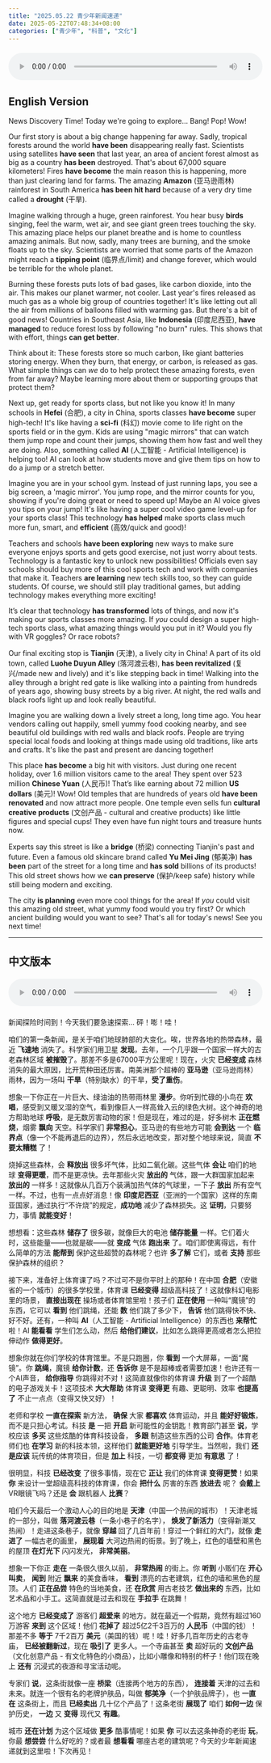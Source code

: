 ```yaml
---
title: "2025.05.22 青少年新闻速递"
date: 2025-05-22T07:48:34+08:00
categories: ["青少年", "科普", "文化"]
---
```

<audio controls style="width: 100%; max-width: 900px; margin: 1.5em 0; display: block;">
  <source src="/mp3/teen_news/20250522.en.mp3" type="audio/mpeg">
</audio>

## English Version

News Discovery Time! Today we're going to explore... Bang! Pop! Wow!

Our first story is about a big change happening far away. Sadly, tropical forests around the world **have been** disappearing really fast. Scientists using satellites **have seen** that last year, an area of ancient forest almost as big as a country **has been** destroyed. That's about 67,000 square kilometers! Fires **have become** the main reason this is happening, more than just clearing land for farms. The amazing **Amazon** (亚马逊雨林) rainforest in South America **has been hit hard** because of a very dry time called a **drought** (干旱).

Imagine walking through a huge, green rainforest. You hear busy **birds** singing, feel the warm, wet air, and see giant green trees touching the sky. This amazing place helps our planet breathe and is home to countless amazing animals. But now, sadly, many trees are burning, and the smoke floats up to the sky. Scientists are worried that some parts of the Amazon might reach a **tipping point** (临界点/limit) and change forever, which would be terrible for the whole planet.

Burning these forests puts lots of bad gases, like carbon dioxide, into the air. This makes our planet warmer, not cooler. Last year's fires released as much gas as a whole big group of countries together! It's like letting out all the air from millions of balloons filled with warming gas. But there's a bit of good news! Countries in Southeast Asia, like **Indonesia** (印度尼西亚), **have managed** to reduce forest loss by following "no burn" rules. This shows that with effort, things **can get better**.

Think about it: These forests store so much carbon, like giant batteries storing energy. When they burn, that energy, or carbon, is released as gas. What simple things can *we* do to help protect these amazing forests, even from far away? Maybe learning more about them or supporting groups that protect them?

Next up, get ready for sports class, but not like you know it! In many schools in **Hefei** (合肥), a city in China, sports classes **have become** super high-tech! It's like having a **sci-fi** (科幻) movie come to life right on the sports field or in the gym. Kids are using "magic mirrors" that can watch them jump rope and count their jumps, showing them how fast and well they are doing. Also, something called **AI** (人工智能 - Artificial Intelligence) is helping too! AI can look at how students move and give them tips on how to do a jump or a stretch better.

Imagine you are in your school gym. Instead of just running laps, you see a big screen, a 'magic mirror'. You jump rope, and the mirror counts for you, showing if you're doing great or need to speed up! Maybe an AI voice gives you tips on your jump! It's like having a super cool video game level-up for your sports class! This technology **has helped** make sports class much more fun, smart, and **efficient** (高效/quick and good)!

Teachers and schools **have been exploring** new ways to make sure everyone enjoys sports and gets good exercise, not just worry about tests. Technology is a fantastic key to unlock new possibilities! Officials even say schools should buy more of this cool sports tech and work with companies that make it. Teachers **are learning** new tech skills too, so they can guide students. Of course, we should still play traditional games, but adding technology makes everything more exciting!

It’s clear that technology **has transformed** lots of things, and now it's making our sports classes more amazing. If *you* could design a super high-tech sports class, what amazing things would you put in it? Would you fly with VR goggles? Or race robots?

Our final exciting stop is **Tianjin** (天津), a lively city in China! A part of its old town, called **Luohe Duyun Alley** (落河渡云巷), **has been revitalized** (复兴/made new and lively) and it's like stepping back in time! Walking into the alley through a bright red gate is like walking into a painting from hundreds of years ago, showing busy streets by a big river. At night, the red walls and black roofs light up and look really beautiful.

Imagine you are walking down a lively street a long, long time ago. You hear vendors calling out happily, smell yummy food cooking nearby, and see beautiful old buildings with red walls and black roofs. People are trying special local foods and looking at things made using old traditions, like arts and crafts. It's like the past and present are dancing together!

This place **has become** a big hit with visitors. Just during one recent holiday, over 1.6 million visitors came to the area! They spent over 523 million **Chinese Yuan** (人民币)! That’s like earning about 72 million **US dollars** (美元)! Wow! Old temples that are hundreds of years old **have been renovated** and now attract more people. One temple even sells fun **cultural creative products** (文创产品 - cultural and creative products) like little figures and special cups! They even have fun night tours and treasure hunts now.

Experts say this street is like a **bridge** (桥梁) connecting Tianjin's past and future. Even a famous old skincare brand called **Yu Mei Jing** (郁美净) **has been** part of the street for a long time and **has sold** billions of its products! This old street shows how we **can preserve** (保护/keep safe) history while still being modern and exciting.

The city **is planning** even more cool things for the area! If *you* could visit this amazing old street, what yummy food would you try first? Or which ancient building would you want to see? That's all for today's news! See you next time!

---

## 中文版本

<audio controls style="width: 100%; max-width: 900px; margin: 1.5em 0; display: block;">
  <source src="/mp3/teen_news/20250522.cn.mp3" type="audio/mpeg">
</audio>

新闻探险时间到！今天我们要急速探索... 砰！嘭！哇！

咱们的第一条新闻，是关于咱们地球肺部的大变化。唉，世界各地的热带森林，最近 **飞速地** 消失了。科学家们用卫星 **发现**，去年，一个几乎跟一个国家一样大的古老森林区域 **被摧毁**了。那差不多是67000平方公里呢！现在，火灾 **已经变成** 森林消失的最大原因，比开荒种田还厉害。南美洲那个超棒的 **亚马逊**（亚马逊雨林）雨林，因为一场叫 **干旱**（特别缺水）的干旱，**受了重伤**。

想象一下你正在一片巨大、绿油油的热带雨林里 **漫步**。你听到忙碌的小鸟在 **欢唱**，感受到又暖又湿的空气，看到像巨人一样高耸入云的绿色大树。这个神奇的地方帮助地球 **呼吸**，是无数厉害动物的家！但是现在，难过的是，好多树木 **正在燃烧**，烟雾 **飘向** 天空。科学家们 **非常担心**，亚马逊的有些地方可能 **会到达** 一个 **临界点**（像一个不能再退后的边界），然后永远地改变，那对整个地球来说，简直 **不要太糟糕** 了！

烧掉这些森林，会 **释放出** 很多坏气体，比如二氧化碳。这些气体 **会让** 咱们的地球 **变得更暖**，而不是更凉快。去年那些火灾 **放出的** 气体，跟一大群国家加起来 **放出的** 一样多！这就像从几百万个装满加热气体的气球里，一下子 **放出** 所有空气一样。不过，也有一点点好消息！像 **印度尼西亚**（亚洲的一个国家）这样的东南亚国家，通过执行“不许烧”的规定，**成功地** 减少了森林损失。这 **证明**，只要努力，事情 **就能变好**！

想想看：这些森林 **储存了** 很多碳，就像巨大的电池 **储存能量** 一样。它们着火时，这些能量——也就是碳——就 **变成** 气体 **跑出来** 了。咱们即使离得远，有什么简单的方法 **能帮到** 保护这些超赞的森林呢？也许 **多了解** 它们，或者 **支持** 那些保护森林的组织？

接下来，准备好上体育课了吗？不过可不是你平时上的那种！在中国 **合肥**（安徽省的一个城市）的很多学校里，体育课 **已经变得** 超级高科技了！这就像科幻电影里的场景， **直接出现在** 操场或者体育馆里啦！孩子们 **正在使用** 一种叫“魔镜”的东西，它可以 **看到** 他们跳绳，还能 **数** 他们跳了多少下， **告诉** 他们跳得快不快、好不好。还有，一种叫 **AI**（人工智能 - Artificial Intelligence）的东西也 **来帮忙** 啦！AI **能看看** 学生们怎么动，然后 **给他们建议**，比如怎么跳得更高或者怎么把拉伸动作 **做得更好**。

想象你就在你们学校的体育馆里。不是只跑圈，你 **看到** 一个大屏幕，一面“魔镜”。你 **跳绳**，魔镜 **给你计数**，还 **告诉你** 是不是超棒或者需要加速！也许还有一个AI声音， **给你指导** 你跳得对不对！这简直就像你的体育课 **升级** 到了一个超酷的电子游戏关卡！这项技术 **大大帮助** 体育课 **变得更** 有趣、更聪明、效率 **也提高了** 不止一点点（变得又快又好）！

老师和学校 **一直在探索** 新方法， **确保** 大家 **都喜欢** 体育运动，并且 **能好好锻炼**，而不是只担心考试。科技 **是** 一把 **开启** 新可能性的金钥匙！教育部门甚至 **说**，学校应该 **多买** 这些炫酷的体育科技设备， **多跟** 制造这些东西的公司 **合作**。体育老师们也 **在学习** 新的科技本领，这样他们 **就能更好地** 引导学生。当然啦，我们 **还是应该** 玩传统的体育项目，但是 **加上** 科技，一切 **都变得** 更加 **有意思** 了！

很明显，科技 **已经改变** 了很多事情，现在它 **正让** 我们的体育课 **变得更赞**！如果 **你** 来设计一堂超级高科技的体育课，你会 **把什么** 厉害的东西 **放进去** 呢？ **会戴上** VR眼镜飞吗？还是 **会** 跟机器人 **比赛**？

咱们今天最后一个激动人心的目的地是 **天津**（中国一个热闹的城市）！天津老城的一部分，叫做 **落河渡云巷**（一条小巷子的名字）， **焕发了新活力**（变得新潮又热闹）！走进这条巷子，就像 **穿越** 回了几百年前！穿过一个鲜红的大门，就像 **走进了** 一幅古老的画里， **展现着** 大河边热闹的街景。到了晚上，红色的墙壁和黑色的屋顶 **在灯光下** 闪闪发光， **非常美丽**。

想象一下你正 **走在** 一条很久很久以前， **非常热闹** 的街上。你 **听到** 小贩们在 **开心叫卖**， **闻到** 附近 **飘来** 的美食香味， **看到** 漂亮的古老建筑，红色的墙和黑色的屋顶。人们 **正在品尝** 特色的当地美食，还 **在欣赏** 用古老技艺 **做出来的** 东西，比如艺术品和小手工。这简直就是过去和现在 **手拉手** 在跳舞！

这个地方 **已经变成了** 游客们 **超爱来** 的地方。就在最近一个假期，竟然有超过160万游客 **来到** 这个区域！他们 **花掉了** 超过5亿2千3百万的 **人民币**（中国的钱）！那差不多 **等于** 7千2百万 **美元**（美国的钱）呢！哇！好多几百年历史的古老寺庙， **已经被翻新过**，现在 **吸引了** 更多人。一个寺庙甚至 **卖** 超好玩的 **文创产品**（文化创意产品 - 有文化特色的小商品），比如小雕像和特别的杯子！他们现在晚上 **还有** 沉浸式的夜游和寻宝活动呢。

专家们 **说**，这条街就像一座 **桥梁**（连接两个地方的东西）， **连接着** 天津的过去和未来。就连一个很有名的老牌护肤品，叫做 **郁美净**（一个护肤品牌子），也 **一直在** 这条街上，而且 **已经卖出** 几十亿个产品了！这条老街 **展现了** 咱们 **如何一边** 保护历史， **一边** 又 **变得** 现代又 **有趣**。

城市 **还在计划** 为这个区域做 **更多** 酷事情呢！如果 **你** 可以去这条神奇的老街 **玩**，你最 **想尝尝** 什么好吃的？或者最 **想看看** 哪座古老的建筑呢？今天的少年新闻速递就到这里啦！下次再见！